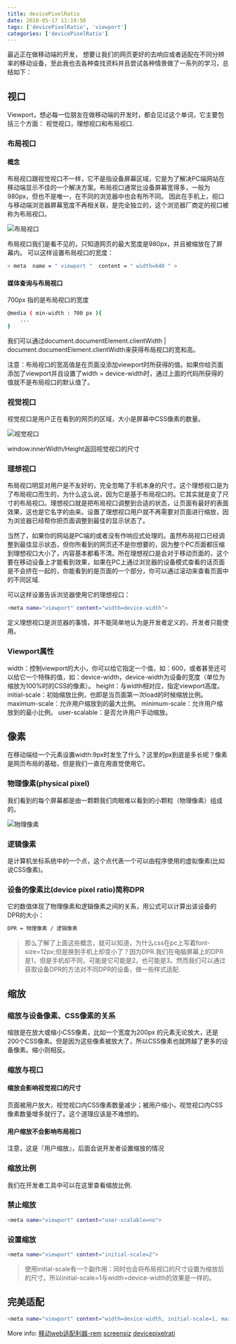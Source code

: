 ```yaml
---
title: devicePixelRatio
date: 2018-05-17 11:19:56
tags: ['devicePixelRatio', 'viewport']
categories: ['devicePixelRatio']
---
```


最近正在做移动端的开发， 想要让我们的网页更好的去响应或者适配在不同分辨率的移动设备，至此我也去各种查找资料并且尝试各种情景做了一系列的学习，总结如下：

## 视口
Viewport，想必每一位朋友在做移动端的开发时，都会见过这个单词，它主要包括三个方面： 视觉视口，理想视口和布局视口.

### 布局视口

#### 概念
布局视口跟视觉视口不一样，它不是指设备屏幕区域，它是为了解决PC端网站在移动端显示不佳的一个解决方案。布局视口通常比设备屏幕宽得多，一般为980px，但也不是唯一，在不同的浏览器中也会有所不同。
因此在手机上，视口与移动端浏览器屏幕宽度不再相关联，是完全独立的，这个浏览器厂商定的视口被称为布局视口。

![布局视口](https://github.com/lydiali9/Blog/blob/master/lydiali9.github.com/images/layoutViewPort.png?raw=true)

布局视口我们是看不见的，只知道网页的最大宽度是980px，并且被缩放在了屏幕内。
可以这样设置布局视口的宽度：

```bash
< meta  name = " viewport "  content = " width=640 " >
```

#### 媒体查询与布局视口
700px 指的是布局视口的宽度

```bash
@media ( min-width : 700 px ){
    ...
}
```

我们可以通过document.documentElement.clientWidth | document.documentElement.clientWidth来获得布局视口的宽和高。

注意：布局视口的宽高值是在页面没添加viewport时所获得的值。如果你给页面添加了viewport并且设置了width = device-width时，通过上面的代码所获得的值就不是布局视口的默认值了。

### 视觉视口
视觉视口是用户正在看到的网页的区域，大小是屏幕中CSS像素的数量。

![视觉视口](https://github.com/lydiali9/Blog/blob/master/lydiali9.github.com/images/visualViewPort.png?raw=true)

window.innerWidth/Height返回视觉视口的尺寸

### 理想视口
布局视口明显对用户是不友好的，完全忽略了手机本身的尺寸。这个理想视口是为了布局视口而生的，为什么这么说，因为它是基于布局视口的。它其实就是变了尺寸的布局视口。理想视口就是把布局视口调整到合适的状态，让页面有最好的表面效果，这也是它名字的由来。设置了理想视口用户就不再需要对页面进行缩放，因为浏览器已经帮你把页面调整到最佳的显示状态了。

当然了，如果你的网站是PC端的或者没有作响应式处理的。虽然布局视口已经调整到最佳显示状态，但你所看到的网页还不是你想要的，因为整个PC页面都压缩到理想视口大小了，内容基本都看不清。所在理想视口是会对于移动页面的，这个要在移动设备上才能看到效果，如果在PC上通过浏览器的设备模式查看的话页面是不会挤在一起的，你能看到的是页面的一个部分，你可以通过滚动来查看页面中的不同区域. 

可以这样设置告诉浏览器使用它的理想视口：

```bash
<meta name="viewport" content="width=device-width">
```

定义理想视口是浏览器的事情，并不能简单地认为是开发者定义的，开发者只能使用。

### Viewport属性
width：控制viewport的大小，你可以给它指定一个值，如：600，或者甚至还可以给它一个特殊的值，如：device-width，device-width为设备的宽度（单位为缩放为100%时的CSS的像素）。
height：与width相对应，指定viewport高度。
initial-scale：初始缩放比例，也即是当页面第一次load的时候缩放比例。
maximum-scale：允许用户缩放到的最大比例。
minimum-scale：允许用户缩放到的最小比例。
user-scalable：是否允许用户手动缩放。


## 像素
在移动端给一个元素设置width:9px时发生了什么？这里的px到底是多长呢？像素是网页布局的基础，但是我们一直在用直觉使用它。

### 物理像素(physical pixel)
我们看到的每个屏幕都是由一颗颗我们肉眼难以看到的小颗粒（物理像素）组成的。

![物理像素](https://github.com/lydiali9/Blog/blob/master/lydiali9.github.com/images/devicePixels.png?raw=true)

### 逻辑像素
是计算机坐标系统中的一个点，这个点代表一个可以由程序使用的虚拟像素(比如说CSS像素)。

### 设备的像素比(device pixel ratio)简称DPR
它的数值体现了物理像素和逻辑像素之间的关系，用公式可以计算出该设备的DPR的大小：

```bash
DPR = 物理像素 / 逻辑像素
```

> 那么了解了上面这些概念，就可以知道，为什么css在pc上写着font-size=12px;但是换到手机上却变小了？因为DPR.我们在电脑屏幕上的DPR是1，但是手机却不同，可能是它可能是2，也可能是3。然而我们可以通过获取设备DPR的方法对不同DPR的设备，做一些样式适配.

## 缩放

### 缩放与设备像素、CSS像素的关系
缩放是在放大或缩小CSS像素，比如一个宽度为200px 的元素无论放大，还是200个CSS像素。但是因为这些像素被放大了，所以CSS像素也就跨越了更多的设备像素。缩小则相反。

### 缩放与视口

#### 缩放会影响视觉视口的尺寸
页面被用户放大，视觉视口内CSS像素数量减少；被用户缩小，视觉视口内CSS像素数量增多就行了。这个道理应该是不难想的。

#### 用户缩放不会影响布局视口
注意，这是『用户缩放』，后面会说开发者设置缩放的情况

### 缩放比例
我们在开发者工具中可以在这里查看缩放比例.

### 禁止缩放

```bash
<meta name="viewport" content="user-scalable=no">
```

### 设置缩放

```bash
<meta name="viewport" content="initial-scale=2">
```

> 使用initial-scale有一个副作用：同时也会将布局视口的尺寸设置为缩放后的尺寸。所以initial-scale=1与width=device-width的效果是一样的。


## 完美适配

```bash
<meta name="viewport" content="width=device-width, initial-scale=1, maximum-scale=1, minimum-scale=1, user-scalable=no, minimal-ui"> 
```

More info: [移动web适配利器-rem](http://www.alloyteam.com/2016/03/mobile-web-adaptation-tool-rem)
[screensiz](http://screensiz.es/phone)
[devicepixelrati](https://www.quirksmode.org/blog/archives/2012/06/devicepixelrati.html)